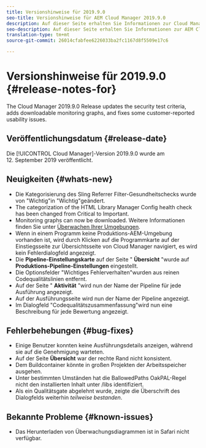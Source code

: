 ```yaml
---
title: Versionshinweise für 2019.9.0
seo-title: Versionshinweise für AEM Cloud Manager 2019.9.0
description: Auf dieser Seite erhalten Sie Informationen zur Cloud Manager-Version 2019.9.0.
seo-description: Auf dieser Seite erhalten Sie Informationen zur AEM Cloud Manager-Version 2019.9.0.
translation-type: tm+mt
source-git-commit: 26014cfabfee6226033ba2fc1167d8f5509e17c6

---
```


# Versionshinweise für 2019.9.0 {#release-notes-for}

The Cloud Manager 2019.9.0 Release updates the security test criteria, adds downloadable monitoring graphs, and fixes some customer-reported usability issues.

## Veröffentlichungsdatum {#release-date}

Die [!UICONTROL Cloud Manager]-Version 2019.9.0 wurde am 12. September 2019 veröffentlicht.

## Neuigkeiten {#whats-new}

* Die Kategorisierung des Sling Referrer Filter-Gesundheitschecks wurde von "Wichtig"in "Wichtig"geändert.
* The categorization of the HTML Library Manager Config health check has been changed from Critical to Important.
* Monitoring graphs can now be downloaded. Weitere Informationen finden Sie unter [Überwachen Ihrer Umgebungen](monitor-your-environments.md).
* Wenn in einem Programm keine Produktions-AEM-Umgebung vorhanden ist, wird durch Klicken auf die Programmkarte auf der Einstiegsseite zur Übersichtsseite von Cloud Manager navigiert, es wird kein Fehlerdialogfeld angezeigt.
* Die **Pipeline-Einstellungskarte** auf der Seite " **Übersicht** "wurde auf **Produktions-Pipeline-Einstellungen** eingestellt.
* Die Optionsfelder "Wichtiges Fehlerverhalten"wurden aus reinen Codequalitätslinien entfernt.
* Auf der Seite " **Aktivität** "wird nun der Name der Pipeline für jede Ausführung angezeigt.
* Auf der Ausführungsseite wird nun der Name der Pipeline angezeigt.
* Im Dialogfeld "Codequalitätszusammenfassung"wird nun eine Beschreibung für jede Bewertung angezeigt.

## Fehlerbehebungen {#bug-fixes}

* Einige Benutzer konnten keine Ausführungsdetails anzeigen, während sie auf die Genehmigung warteten.
* Auf der Seite **Übersicht** war der rechte Rand nicht konsistent.
* Dem Buildcontainer könnte in großen Projekten der Arbeitsspeicher ausgehen.
* Unter bestimmten Umständen hat die BallowedPaths OakPAL-Regel nicht den installierten Inhalt unter /libs identifiziert.
* Als ein Qualitätsgate abgelehnt wurde, zeigte die Überschrift des Dialogfelds weiterhin *teilweise bestanden*.

## Bekannte Probleme {#known-issues}

* Das Herunterladen von Überwachungsdiagrammen ist in Safari nicht verfügbar.
